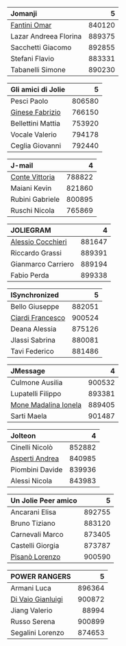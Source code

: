 |Jomanji|5|
|:-|-:|
|[Fantini Omar](omar.fantini@studio.unibo.it)|840120|
|Lazar Andreea Florina|889375|
|Sacchetti Giacomo|892855|
|Stefani Flavio|883331|
|Tabanelli Simone|890230|
 
|Gli amici di Jolie|5|
|:-|-:|
|Pesci Paolo|806580|
|[Ginese Fabrizio](mailto:fabrizio.ginese@studio.unibo.it)|766150|
|Bellettini Mattia|753920|
|Vocale Valerio|794178|
|Ceglia Giovanni|792440|

|J-mail|4|
|:-|-:|
|[Conte Vittoria](mailto:vittoria.conte@studio.unibo.it)|788822|
|Maiani Kevin|821860|
|Rubini Gabriele|800895|
|Ruschi Nicola|765869|

|JOLIEGRAM|4|
|:-|-:|
|[Alessio Cocchieri](mailto:alessio.cocchieri2@studio.unibo.it)|881647|
|Riccardo Grassi|889391|
|Gianmarco Carriero|889194|
|Fabio Perda|899338|

|ISynchronized|5|
|:-|-:|
|Bello Giuseppe|882051|
|[Ciardi Francesco](mailto:francesco.ciardi@studio.unibo.it)|900524|
|Deana Alessia|875126|
|Jlassi Sabrina|880081|
|Tavi Federico|881486|

|JMessage|4|
|:-|-:|
|Culmone Ausilia|900532|
|Lupatelli Filippo|893381|
|[Mone Madalina Ionela](mailto:madalina.mone@studio.unibo.it)|889405|
|Sarti Maela|901487|

|Jolteon|4|
|:-|-:|
|Cinelli Nicolò|852882|
|[Asperti Andrea](mailto:andrea.asperti2@studio.unibo.it)|840985|
|Piombini Davide|839936|
|Alessi Nicola|843983|

|Un Jolie Peer amico|5|
|:-|-:|
|Ancarani Elisa|892755 |
|Bruno Tiziano|883120|
|Carnevali Marco|873405|
|Castelli Giorgia|873787|
|[Pisanò Lorenzo](mailto:lorenzo.pisano@studio.unibo.it)|900590|

|POWER RANGERS|5|
|:-|-:|
|Armani Luca|896364|
|[Di Vaio Gianluigi](mailto:gianluigi.divaio@studio.unibo.it)|900872|
|Jiang Valerio|88994|
|Russo Serena|900899|
|Segalini Lorenzo|874653|

